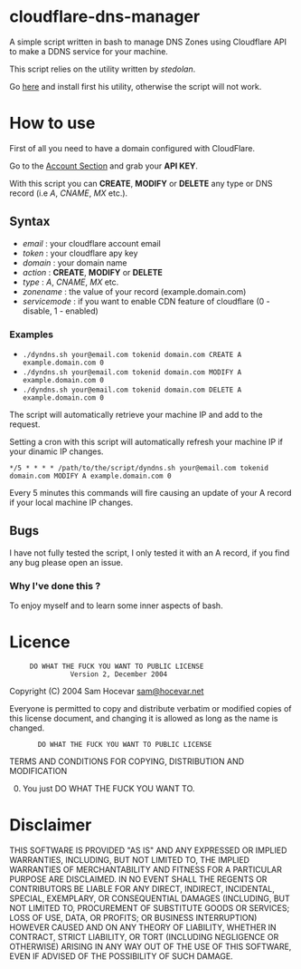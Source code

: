 cloudflare-dns-manager
======================

A simple script written in bash to manage DNS Zones using Cloudflare API to make a DDNS service for your machine. 

This script relies on the utility written by _stedolan_.

Go [here](https://github.com/unnikked/cloudflare-dns-manager.git) and install first his utility, otherwise the script will not work.

# How to use

First of all you need to have a domain configured with CloudFlare. 

Go to the [Account Section](https://www.cloudflare.com/my-account) and grab your __API KEY__.

With this script you can __CREATE__, __MODIFY__ or __DELETE__ any type or DNS record (i.e _A_, _CNAME_, _MX_ etc.).

## Syntax

- _email_ : your cloudflare account email
- _token_ : your cloudflare apy key
- _domain_ : your domain name
- _action_ : __CREATE__, __MODIFY__ or __DELETE__
- _type_ : _A_, _CNAME_, _MX_ etc.
- _zonename_ : the value of your record (example.domain.com)
- _servicemode_ : if you want to enable CDN feature of cloudflare (0 - disable, 1 - enabled)

### Examples

- `./dyndns.sh your@email.com tokenid domain.com CREATE A example.domain.com 0`
- `./dyndns.sh your@email.com tokenid domain.com MODIFY A example.domain.com 0`
- `./dyndns.sh your@email.com tokenid domain.com DELETE A example.domain.com 0`

The script will automatically retrieve your machine IP and add to the request. 

Setting a cron with this script will automatically refresh your machine IP if your dinamic IP changes. 

`*/5 * * * * /path/to/the/script/dyndns.sh your@email.com tokenid domain.com MODIFY A example.domain.com 0`

Every 5 minutes this commands will fire causing an update of your A record if your local machine IP changes. 

## Bugs

I have not fully tested the script, I only tested it with an A record, if you find any bug please open an issue.

### Why I've done this ?

To enjoy myself and to learn some inner aspects of bash. 

# Licence

         DO WHAT THE FUCK YOU WANT TO PUBLIC LICENSE
                   Version 2, December 2004

Copyright (C) 2004 Sam Hocevar <sam@hocevar.net>

Everyone is permitted to copy and distribute verbatim or modified
copies of this license document, and changing it is allowed as long
as the name is changed.

           DO WHAT THE FUCK YOU WANT TO PUBLIC LICENSE
  TERMS AND CONDITIONS FOR COPYING, DISTRIBUTION AND MODIFICATION

 0. You just DO WHAT THE FUCK YOU WANT TO.

# Disclaimer

THIS SOFTWARE IS PROVIDED "AS IS" AND ANY EXPRESSED OR IMPLIED WARRANTIES, INCLUDING, BUT NOT LIMITED TO, THE IMPLIED WARRANTIES OF MERCHANTABILITY AND FITNESS FOR A PARTICULAR PURPOSE ARE DISCLAIMED. IN NO EVENT SHALL THE REGENTS OR CONTRIBUTORS BE LIABLE FOR ANY DIRECT, INDIRECT, INCIDENTAL, SPECIAL, EXEMPLARY, OR CONSEQUENTIAL DAMAGES (INCLUDING, BUT NOT LIMITED TO, PROCUREMENT OF SUBSTITUTE GOODS OR SERVICES; LOSS OF USE, DATA, OR PROFITS; OR BUSINESS INTERRUPTION)
HOWEVER CAUSED AND ON ANY THEORY OF LIABILITY, WHETHER IN CONTRACT, STRICT LIABILITY, OR TORT (INCLUDING NEGLIGENCE OR OTHERWISE) ARISING IN ANY WAY OUT OF THE USE OF THIS SOFTWARE, EVEN IF ADVISED OF THE POSSIBILITY OF SUCH DAMAGE.
